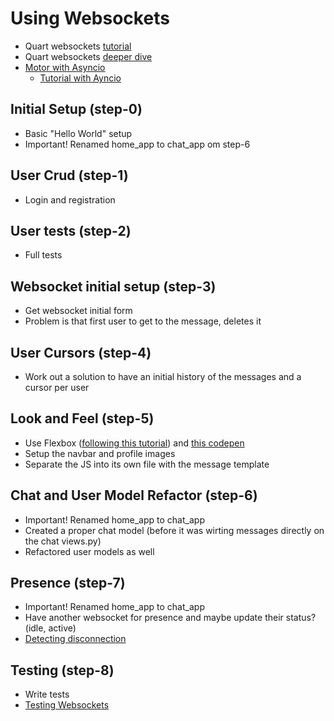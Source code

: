 # Using Websockets

- Quart websockets [tutorial](https://pgjones.gitlab.io/quart/tutorials/websocket_tutorial.html#websocket-tutorial)
- Quart websockets [deeper dive](https://pgjones.gitlab.io/quart/how_to_guides/websockets.html)
- [Motor with Asyncio](https://motor.readthedocs.io/en/stable/tutorial-asyncio.html)
  - [Tutorial with Ayncio](https://motor.readthedocs.io/en/stable/tutorial-asyncio.html)

## Initial Setup (step-0)

- Basic "Hello World" setup
- Important! Renamed home_app to chat_app om step-6

## User Crud (step-1)

- Login and registration

## User tests (step-2)

- Full tests

## Websocket initial setup (step-3)

- Get websocket initial form
- Problem is that first user to get to the message, deletes it

## User Cursors (step-4)

- Work out a solution to have an initial history of the messages and a cursor per user

## Look and Feel (step-5)

- Use Flexbox ([following this tutorial](https://medium.com/quick-code/building-a-chat-application-using-flexbox-e6936c3057ef)) and [this codepen](https://codepen.io/Abhitalks/pen/ZbjNvQ/)
- Setup the navbar and profile images
- Separate the JS into its own file with the message template

## Chat and User Model Refactor (step-6)

- Important! Renamed home_app to chat_app
- Created a proper chat model (before it was wirting messages directly on the chat views.py)
- Refactored user models as well

## Presence (step-7)

- Important! Renamed home_app to chat_app
- Have another websocket for presence and maybe update their status? (idle, active)
- [Detecting disconnection](https://pgjones.gitlab.io/quart/how_to_guides/websockets.html#detecting-disconnection)

## Testing (step-8)

- Write tests
- [Testing Websockets](https://pgjones.gitlab.io/quart/how_to_guides/websockets.html#testing-websockets)
